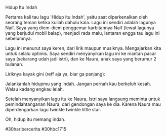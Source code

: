 Hidup Itu Indah

Pertama kali tau lagu 'Hidup itu Indah', yaitu saat diperkenalkan oleh seorang teman ketika kuliah dahulu kala. Lagu ini sendiri adalah lagunya Naif. Saya yang diem-diem penggemar karbitannya Naif (lewat lagunya yang berjudul mobil balap), menjadi rada malu, lantaran engga tau lagu ini sebelumnya.

Lagu ini menurut saya keren, dari lirik maupun musiknya. Mengajarkan kita untuk selalu optimis. Saya sendiri menyanyikan lagu ini ke mantan pacar saya (sekarang udah jadi istri), dan ke Naura, anak saya yang berumur 2 bulanan.

Liriknya kayak gini (reff aja ya, biar ga panjang):

Jalankanlah hidupmu yang indah.
Jangan pernah kau berkeluh kesah.
Walau kadang engkau lelah.

Setelah menyanyikan lagu itu ke Naura, Istri saya langsung meminta untuk pemindahtanganan Naura, dari gendongan saya ke dia. Karena Naura mau diperdengarkan lagu twinkle twinkle little star.

Oh, hidup itu memang indah.

#30haribercerita #30hbc1715